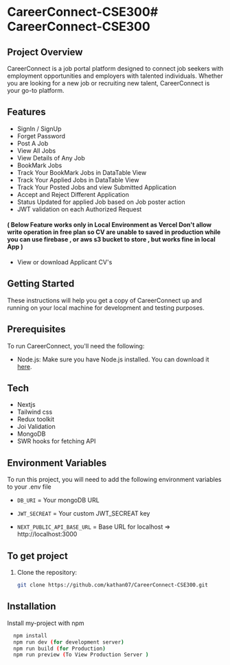 # CareerConnect-CSE300# CareerConnect-CSE300

## Project Overview

CareerConnect is a job portal platform designed to connect job seekers with employment opportunities and employers with talented individuals. Whether you are looking for a new job or recruiting new talent, CareerConnect is your go-to platform.

## Features

- SignIn / SignUp
- Forget Password
- Post A Job
- View  All Jobs
- View Details of Any Job
- BookMark Jobs
- Track Your BookMark Jobs in DataTable View
- Track Your Applied Jobs in DataTable View 
- Track Your Posted Jobs and view Submitted Application 
- Accept and Reject Different Application 
- Status Updated for applied Job based on Job poster action 
- JWT validation on each Authorized Request 
#### ( Below Feature works only in Local Environment as Vercel Don't allow write operation in free plan so CV are unable to saved in production while you can use firebase , or aws s3 bucket to store , but works fine in local App ) 
- View or download Applicant CV's 

## Getting Started

These instructions will help you get a copy of CareerConnect up and running on your local machine for development and testing purposes.

## Prerequisites

To run CareerConnect, you'll need the following:

- Node.js: Make sure you have Node.js installed. You can download it [here](https://nodejs.org/).

## Tech

- Nextjs
- Tailwind css
- Redux toolkit
- Joi Validation
- MongoDB
- SWR hooks for fetching API


## Environment Variables

To run this project, you will need to add the following environment variables to your .env file

- `DB_URI` = Your mongoDB URL

- `JWT_SECREAT` = Your custom JWT_SECREAT key

- `NEXT_PUBLIC_API_BASE_URL` =  Base URL for localhost  => http://localhost:3000


## To get project

1. Clone the repository:

   ```bash
   git clone https://github.com/kathan07/CareerConnect-CSE300.git


## Installation

Install my-project with npm

```bash
  npm install
  npm run dev (for development server)
  npm run build (for Production)
  npm run preview (To View Production Server )
```